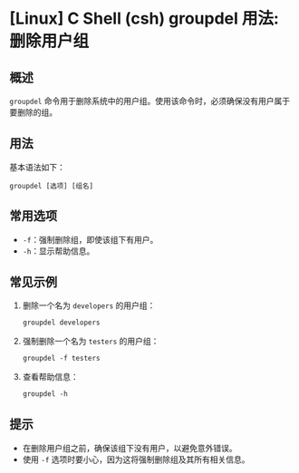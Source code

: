 # [Linux] C Shell (csh) groupdel 用法: 删除用户组

## 概述
`groupdel` 命令用于删除系统中的用户组。使用该命令时，必须确保没有用户属于要删除的组。

## 用法
基本语法如下：
```
groupdel [选项] [组名]
```

## 常用选项
- `-f`：强制删除组，即使该组下有用户。
- `-h`：显示帮助信息。

## 常见示例
1. 删除一个名为 `developers` 的用户组：
   ```csh
   groupdel developers
   ```

2. 强制删除一个名为 `testers` 的用户组：
   ```csh
   groupdel -f testers
   ```

3. 查看帮助信息：
   ```csh
   groupdel -h
   ```

## 提示
- 在删除用户组之前，确保该组下没有用户，以避免意外错误。
- 使用 `-f` 选项时要小心，因为这将强制删除组及其所有相关信息。